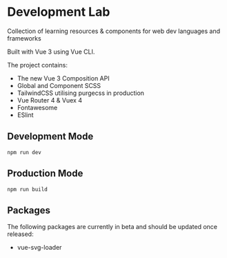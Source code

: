 # Development Lab

Collection of learning resources & components for web dev languages and frameworks

Built with Vue 3 using Vue CLI. 

The project contains:

* The new Vue 3 Composition API
* Global and Component SCSS
* TailwindCSS utilising purgecss in production
* Vue Router 4 & Vuex 4
* Fontawesome
* ESlint

## Development Mode

    npm run dev

    
## Production Mode

    npm run build
    
    
## Packages

The following packages are currently in beta and should be updated
once released:

- vue-svg-loader
